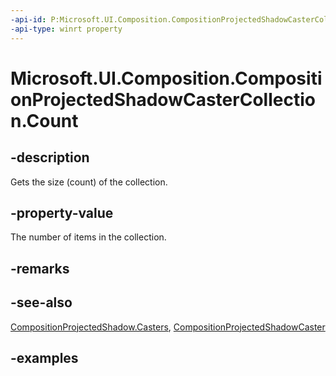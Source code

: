 ```yaml
---
-api-id: P:Microsoft.UI.Composition.CompositionProjectedShadowCasterCollection.Count
-api-type: winrt property
---
```


<!-- Property syntax.
public int Count { get; }
-->

# Microsoft.UI.Composition.CompositionProjectedShadowCasterCollection.Count

## -description

Gets the size (count) of the collection.

## -property-value

The number of items in the collection.

## -remarks

## -see-also

[CompositionProjectedShadow.Casters](compositionprojectedshadow_casters.md), [CompositionProjectedShadowCaster](compositionprojectedshadowcaster.md)

## -examples

